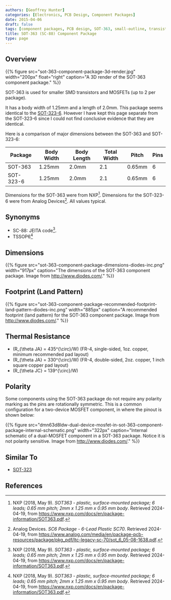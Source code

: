 ```yaml
---
authors: [Geoffrey Hunter]
categories: [Electronics, PCB Design, Component Packages]
date: 2015-04-06
draft: false
tags: [component packages, PCB design, SOT-363, small-outline, transistor]
title: SOT-363 (SC-88) Component Package
type: page
---
```


## Overview

{{% figure src="sot-363-component-package-3d-render.jpg" width="200px" float="right" caption="A 3D render of the SOT-363 component package." %}}

SOT-363 is used for smaller SMD transistors and MOSFETs (up to 2 per package).

It has a body width of 1.25mm and a length of 2.0mm. This package seems identical to the [SOT-323-6](/pcb-design/component-packages/sot-323-component-package/#sot-323-6). However I have kept this page separate from the SOT-323-6 since I could not find conclusive evidence that they are identical.

Here is a comparison of major dimensions between the SOT-363 and SOT-323-6:

| Package  | Body Width | Body Length | Total Width | Pitch | Pins |
|----------|------------|-------------|-------------|-------|------|
| SOT-363  | 1.25mm     | 2.0mm       | 2.1         | 0.65mm| 6    |
| SOT-323-6| 1.25mm     | 2.0mm       | 2.1         | 0.65mm| 6    |

Dimensions for the SOT-363 were from NXP[^nxp-sot-363]. Dimensions for the SOT-323-6 were from Analog Devices[^analog-devices-sc6-package]. All values typical.

## Synonyms

* SC-88: JEITA code[^nxp-sot-363].
* TSSOP6[^nxp-sot-363]

## Dimensions

{{% figure src="sot-363-component-package-dimensions-diodes-inc.png" width="917px" caption="The dimensions of the SOT-363 component package. Image from http://www.diodes.com/."  %}}

## Footprint (Land Pattern)

{{% figure src="sot-363-component-package-recommended-footprint-land-pattern-diodes-inc.png" width="885px" caption="A recommended footprint (land pattern) for the SOT-363 component package. Image from http://www.diodes.com/."  %}}

## Thermal Resistance

* \(R_{\theta JA} = 435^{\circ}/W\) (FR-4, single-sided, 1oz. copper, minimum recommended pad layout)
* \(R_{\theta JA} = 330^{\circ}/W\) (FR-4, double-sided, 2oz. copper, 1 inch square copper pad layout)
* \(R_{\theta JC} = 139^{\circ}/W\)

## Polarity

Some components using the SOT-363 package do not require any polarity marking as the pins are rotationally symmetric. This is a common configuration for a two-device MOSFET component, in where the pinout is shown below:

{{% figure src="dmn63d8ldw-dual-device-mosfet-in-sot-363-component-package-internal-schematic.png" width="322px" caption="Internal schematic of a dual-MOSFET component in a SOT-363 package. Notice it is not polarity sensitive. Image from http://www.diodes.com/."  %}}

## Similar To

* [SOT-323](../sot-323-component-package/)

## References

[^nxp-sot-363]: NXP (2018, May 9). _SOT363 - plastic, surface-mounted package; 6 leads; 0.65 mm pitch; 2mm x 1.25 mm x 0.95 mm body_. Retrieved 2024-04-19, from https://www.nxp.com/docs/en/package-information/SOT363.pdf.
[^analog-devices-sc6-package]: Analog Devices. _SC6 Package - 6-Lead Plastic SC70_. Retrieved 2024-04-19, from https://www.analog.com/media/en/package-pcb-resources/package/pkg_pdf/ltc-legacy-sc-70/sot_6_05-08-1638.pdf.
